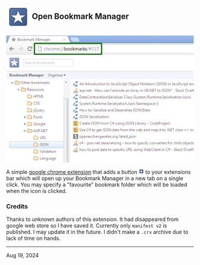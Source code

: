 <h2><img align="center" height="64" src="icon_128x128.png"/> Open Bookmark Manager </h2>

![Demo](set-bookmark-folder.png)

A simple [google chrome extension](https://developer.chrome.com/docs/extensions) that adds a button <img height="14" src="icon_128x128.png" /> 
to your extensions bar which will open up your Bookmark Manager in a new tab on a single click. You may specify a 
"favourite" bookmark folder which will be loaded when the icon is clicked.


### Credits 

Thanks to unknown authors of this extension. It had disappeared from google web store so I have saved it. Currently only `manifest v2` is published. I may update it in the future. I didn't make a `.crx` archive due to lack of time on hands. 

-----

Aug 19, 2024
